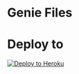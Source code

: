 # Genie Files


# Deploy to
[![Deploy to Heroku](https://www.herokucdn.com/deploy/button.svg)](https://heroku.com/deploy)
